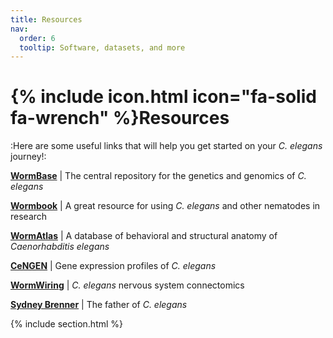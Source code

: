 ```yaml
---
title: Resources
nav:
  order: 6
  tooltip: Software, datasets, and more
---
```


# {% include icon.html icon="fa-solid fa-wrench" %}Resources

:Here are some useful links that will help you get started on your *C. elegans* journey!:

**[WormBase](https://wormbase.org//#012-34-5)**
 | The central repository for the genetics and genomics of *C. elegans*

**[Wormbook](http://www.wormbook.org/)** 
 | A great resource for using *C. elegans* and other nematodes in research

**[WormAtlas](https://www.wormatlas.org/)** 
 | A database of behavioral and structural anatomy of *Caenorhabditis elegans*

**[CeNGEN](https://www.cengen.org/)** 
 | Gene expression profiles of *C. elegans*

**[WormWiring](https://www.wormwiring.org/)** 
 | *C. elegans* nervous system connectomics

**[Sydney Brenner](https://www.bbc.co.uk/sounds/play/w3cstxnk)** 
 | The father of *C. elegans*

{% include section.html %}
